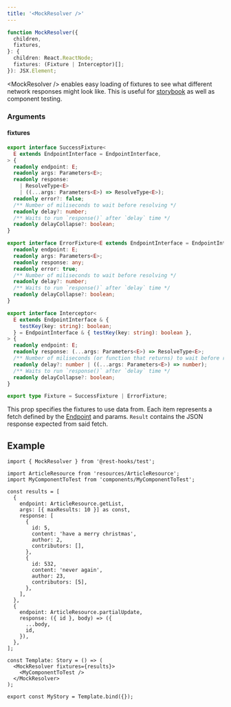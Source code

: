 ```yaml
---
title: '<MockResolver />'
---
```


```typescript
function MockResolver({
  children,
  fixtures,
}: {
  children: React.ReactNode;
  fixtures: (Fixture | Interceptor)[];
}): JSX.Element;
```

&lt;MockResolver /\> enables easy loading of fixtures to see what different network responses might look like.
This is useful for [storybook](../guides/storybook.md) as well as component testing.

### Arguments

#### fixtures

```typescript
export interface SuccessFixture<
  E extends EndpointInterface = EndpointInterface,
> {
  readonly endpoint: E;
  readonly args: Parameters<E>;
  readonly response:
    | ResolveType<E>
    | ((...args: Parameters<E>) => ResolveType<E>);
  readonly error?: false;
  /** Number of miliseconds to wait before resolving */
  readonly delay?: number;
  /** Waits to run `response()` after `delay` time */
  readonly delayCollapse?: boolean;
}

export interface ErrorFixture<E extends EndpointInterface = EndpointInterface> {
  readonly endpoint: E;
  readonly args: Parameters<E>;
  readonly response: any;
  readonly error: true;
  /** Number of miliseconds to wait before resolving */
  readonly delay?: number;
  /** Waits to run `response()` after `delay` time */
  readonly delayCollapse?: boolean;
}

export interface Interceptor<
  E extends EndpointInterface & {
    testKey(key: string): boolean;
  } = EndpointInterface & { testKey(key: string): boolean },
> {
  readonly endpoint: E;
  readonly response: (...args: Parameters<E>) => ResolveType<E>;
  /** Number of miliseconds (or function that returns) to wait before resolving */
  readonly delay?: number | ((...args: Parameters<E>) => number);
  /** Waits to run `response()` after `delay` time */
  readonly delayCollapse?: boolean;
}

export type Fixture = SuccessFixture | ErrorFixture;
```

This prop specifies the fixtures to use data from. Each item represents a fetch defined by the
[Endpoint](/rest/api/Endpoint) and params. `Result` contains the JSON response expected from said fetch.

## Example

```tsx
import { MockResolver } from '@rest-hooks/test';

import ArticleResource from 'resources/ArticleResource';
import MyComponentToTest from 'components/MyComponentToTest';

const results = [
  {
    endpoint: ArticleResource.getList,
    args: [{ maxResults: 10 }] as const,
    response: [
      {
        id: 5,
        content: 'have a merry christmas',
        author: 2,
        contributors: [],
      },
      {
        id: 532,
        content: 'never again',
        author: 23,
        contributors: [5],
      },
    ],
  },
  {
    endpoint: ArticleResource.partialUpdate,
    response: ({ id }, body) => ({
      ...body,
      id,
    }),
  },
];

const Template: Story = () => (
  <MockResolver fixtures={results}>
    <MyComponentToTest />
  </MockResolver>
);

export const MyStory = Template.bind({});
```
